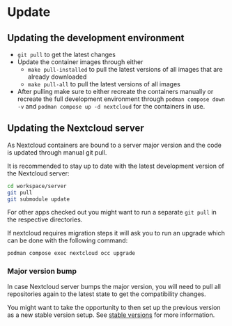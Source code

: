 # Update

## Updating the development environment

- `git pull` to get the latest changes
- Update the container images through either
  - `make pull-installed` to pull the latest versions of all images that are already downloaded
  - `make pull-all` to pull the latest versions of all images
- After pulling make sure to either recreate the containers manually or recreate the full development environment through `podman compose down -v` and `podman compose up -d nextcloud` for the containers in use.

## Updating the Nextcloud server

As Nextcloud containers are bound to a server major version and the code is updated through manual git pull.

It is recommended to stay up to date with the latest development version of the Nextcloud server:

```bash
cd workspace/server
git pull
git submodule update
```

For other apps checked out you might want to run a separate `git pull` in the respective directories.

If nextcloud requires migration steps it will ask you to run an upgrade which can be done with the following command:

```bash
podman compose exec nextcloud occ upgrade
```

### Major version bump

In case Nextcloud server bumps the major version, you will need to pull all repositories again to the latest state to get the compatibility changes.

You might want to take the opportunity to then set up the previous version as a new stable version setup. See [stable versions](stable-versions.md) for more information.
